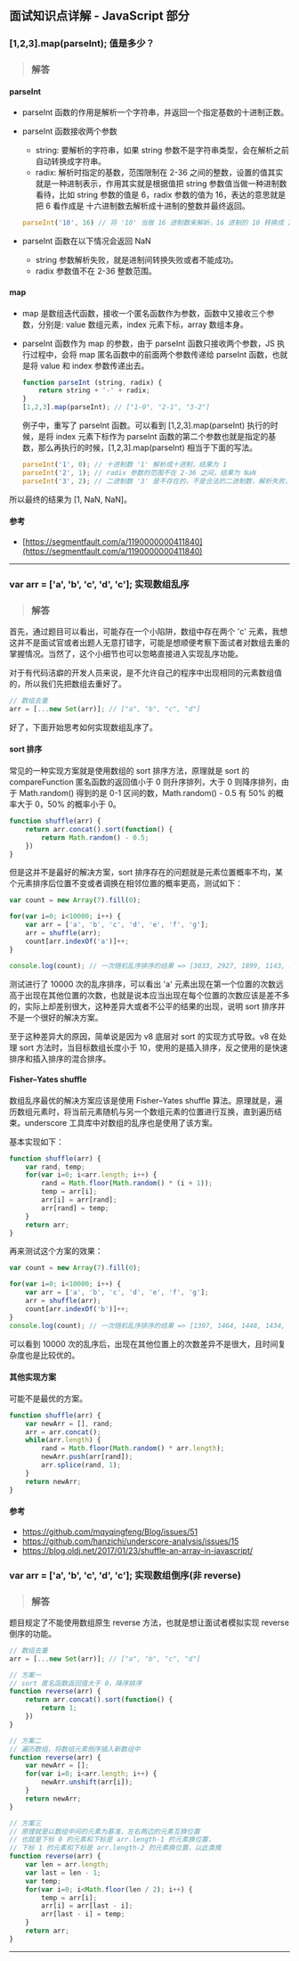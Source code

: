 ## 面试知识点详解 - JavaScript 部分

### [1,2,3].map(parseInt); 值是多少？

> ### 解答

#### parseInt

* parseInt 函数的作用是解析一个字符串，并返回一个指定基数的十进制正数。

* parseInt 函数接收两个参数
    * string: 要解析的字符串，如果 string 参数不是字符串类型，会在解析之前自动转换成字符串。
    * radix: 解析时指定的基数，范围限制在 2-36 之间的整数，设置的值其实就是一种进制表示，作用其实就是根据值把 string 参数值当做一种进制数看待，比如 string 参数的值是 6，radix 参数的值为 16，表达的意思就是把 6 看作成是 十六进制数去解析成十进制的整数并最终返回。
    ```javascript
    parseInt('10', 16) // 将 '10' 当做 16 进制数来解析，16 进制的 10 转换成 10 进制，结果是 16。
    ```
* parseInt 函数在以下情况会返回 NaN
    * string 参数解析失败，就是进制间转换失败或者不能成功。
    * radix 参数值不在 2-36 整数范围。

#### map

* map 是数组迭代函数，接收一个匿名函数作为参数，函数中又接收三个参数，分别是: value 数组元素，index 元素下标，array 数组本身。

* parseInt 函数作为 map 的参数，由于 parseInt 函数只接收两个参数，JS 执行过程中，会将 map 匿名函数中的前面两个参数传递给 parseInt 函数，也就是将 value 和 index 参数传递出去。
    ```javascript
    function parseInt (string, radix) {
        return string + '-' + radix;
    }
    [1,2,3].map(parseInt); // ["1-0", "2-1", "3-2"]
    ```
    例子中，重写了 parseInt 函数。可以看到 [1,2,3].map(parseInt) 执行的时候，是将 index 元素下标作为 parseInt 函数的第二个参数也就是指定的基数，那么再执行的时候，[1,2,3].map(parseInt) 相当于下面的写法。

    ```javascript
    parseInt('1', 0); // 十进制数 '1' 解析成十进制，结果为 1
    parseInt('2', 1); // radix 参数的范围不在 2-36 之间，结果为 NaN
    parseInt('3', 2); // 二进制数 '3' 是不存在的，不是合法的二进制数，解析失败，结果为 NaN
    ```
所以最终的结果为 [1, NaN, NaN]。


#### 参考

* [https://segmentfault.com/a/1190000000411840](https://segmentfault.com/a/1190000000411840)  

-----------------------------------------------------------------------

### var arr = ['a', 'b', 'c', 'd', 'c']; 实现数组乱序

> ### 解答

首先，通过题目可以看出，可能存在一个小陷阱，数组中存在两个 'c' 元素，我想这并不是面试官或者出题人无意打错字，可能是想顺便考察下面试者对数组去重的掌握情况。当然了，这个小细节也可以忽略直接进入实现乱序功能。

对于有代码洁癖的开发人员来说，是不允许自己的程序中出现相同的元素数组值的，所以我们先把数组去重好了。

```javascript
// 数组去重
arr = [...new Set(arr)]; // ["a", "b", "c", "d"]
```

好了，下面开始思考如何实现数组乱序了。

#### sort 排序

常见的一种实现方案就是使用数组的 sort 排序方法，原理就是 sort 的 compareFunction 匿名函数的返回值小于 0 则升序排列，大于 0 则降序排列，由于 Math.random() 得到的是 0-1 区间的数，Math.random() - 0.5 有 50% 的概率大于 0，50% 的概率小于 0。

```javascript
function shuffle(arr) {
    return arr.concat().sort(function() {
        return Math.random() - 0.5;
    })
}
```

但是这并不是最好的解决方案，sort 排序存在的问题就是元素位置概率不均，某个元素排序后位置不变或者调换在相邻位置的概率更高，测试如下：

```javascript
var count = new Array(7).fill(0);

for(var i=0; i<10000; i++) {
    var arr = ['a', 'b', 'c', 'd', 'e', 'f', 'g'];
    arr = shuffle(arr);
    count[arr.indexOf('a')]++;
}

console.log(count); // 一次随机乱序排序的结果 => [3033, 2927, 1899, 1143, 585, 284, 129]
```

测试进行了 10000 次的乱序排序，可以看出 'a' 元素出现在第一个位置的次数远高于出现在其他位置的次数，也就是说本应当出现在每个位置的次数应该是差不多的，实际上却差别很大，这种差异大或者不公平的结果的出现，说明 sort 排序并不是一个很好的解决方案。

至于这种差异大的原因，简单说是因为 v8 底层对 sort 的实现方式导致。v8 在处理 sort 方法时，当目标数组长度小于 10，使用的是插入排序，反之使用的是快速排序和插入排序的混合排序。

#### Fisher–Yates shuffle

数组乱序最优的解决方案应该是使用 Fisher–Yates shuffle 算法。原理就是，遍历数组元素时，将当前元素随机与另一个数组元素的位置进行互换，直到遍历结束。underscore 工具库中对数组的乱序也是使用了该方案。

基本实现如下：

```javascript
function shuffle(arr) {
    var rand, temp;
    for(var i=0; i<arr.length; i++) {
    	rand = Math.floor(Math.random() * (i + 1));
        temp = arr[i];
        arr[i] = arr[rand];
        arr[rand] = temp;
    }
    return arr;
}
```

再来测试这个方案的效果：

```javascript
var count = new Array(7).fill(0);

for(var i=0; i<10000; i++) {
    var arr = ['a', 'b', 'c', 'd', 'e', 'f', 'g'];
    arr = shuffle(arr);
    count[arr.indexOf('b')]++;
}
console.log(count); // 一次随机乱序排序的结果 => [1397, 1464, 1448, 1434, 1444, 1400, 1413]
```

可以看到 10000 次的乱序后，出现在其他位置上的次数差异不是很大，且时间复杂度也是比较优的。

#### 其他实现方案

可能不是最优的方案。

```javascript
function shuffle(arr) {
    var newArr = [], rand;
    arr = arr.concat();
    while(arr.length) {
        rand = Math.floor(Math.random() * arr.length);
        newArr.push(arr[rand]);
        arr.splice(rand, 1);
    }
    return newArr;
}
```

#### 参考

* https://github.com/mqyqingfeng/Blog/issues/51
* https://github.com/hanzichi/underscore-analysis/issues/15
* https://blog.oldj.net/2017/01/23/shuffle-an-array-in-javascript/

### var arr = ['a', 'b', 'c', 'd', 'c']; 实现数组倒序(非 reverse)

> ### 解答

题目规定了不能使用数组原生 reverse 方法，也就是想让面试者模拟实现 reverse 倒序的功能。

```javascript
// 数组去重
arr = [...new Set(arr)]; // ["a", "b", "c", "d"]

// 方案一
// sort 匿名函数返回值大于 0，降序排序
function reverse(arr) {
    return arr.concat().sort(function() {
        return 1;
    })
}

// 方案二
// 遍历数组，将数组元素倒序插入新数组中
function reverse(arr) {
    var newArr = [];
    for(var i=0; i<arr.length; i++) {
        newArr.unshift(arr[i]);
    }
    return newArr;
}

// 方案三
// 原理就是以数组中间的元素为基准，左右两边的元素互换位置
// 也就是下标 0 的元素和下标是 arr.length-1 的元素换位置，
// 下标 1 的元素和下标是 arr.length-2 的元素换位置，以此类推
function reverse(arr) {
    var len = arr.length;
    var last = len - 1;
  	var temp;
    for(var i=0; i<Math.floor(len / 2); i++) {
        temp = arr[i];
        arr[i] = arr[last - i];
        arr[last - i] = temp;
    }
    return arr;
}
```
-----------------------------------------------------------------------





